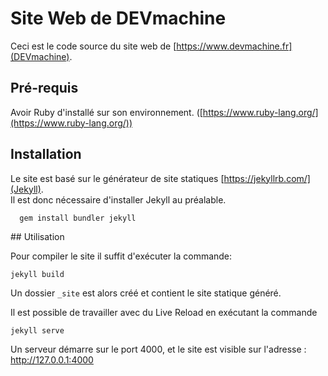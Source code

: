 # Site Web de DEVmachine

Ceci est le code source du site web de [https://www.devmachine.fr](DEVmachine).

## Pré-requis

Avoir Ruby d'installé sur son environnement. ([https://www.ruby-lang.org/](https://www.ruby-lang.org/))

## Installation

Le site est basé sur le générateur de site statiques [https://jekyllrb.com/](Jekyll).   
Il est donc nécessaire d'installer Jekyll au préalable.

      gem install bundler jekyll
    

## Utilisation

Pour compiler le site il suffit d'exécuter la commande:

    jekyll build
 
Un dossier `_site` est alors créé et contient le site statique généré.

Il est possible de travailler avec du Live Reload en exécutant la commande 

    jekyll serve

Un serveur démarre sur le port 4000, et le site est visible sur l'adresse : http://127.0.0.1:4000
